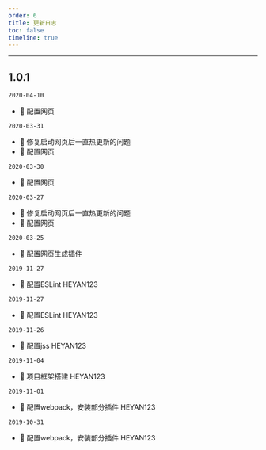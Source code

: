 ```yaml
---
order: 6
title: 更新日志
toc: false
timeline: true
---
```


---

## 1.0.1

`2020-04-10`

- 🔨 配置网页

`2020-03-31`

- 🐛 修复启动网页后一直热更新的问题
- 🔨 配置网页

`2020-03-30`

- 🔨 配置网页

`2020-03-27`

- 🐛 修复启动网页后一直热更新的问题
- 🔨 配置网页

`2020-03-25`

- 🔨 配置网页生成插件

`2019-11-27`

- 🔨 配置ESLint HEYAN123

`2019-11-27`

- 🔨 配置ESLint HEYAN123

`2019-11-26`

- 🔨 配置jss HEYAN123

`2019-11-04`

- 🔨 项目框架搭建 HEYAN123

`2019-11-01`

- 🔨 配置webpack，安装部分插件 HEYAN123

`2019-10-31`

- 🔨 配置webpack，安装部分插件 HEYAN123